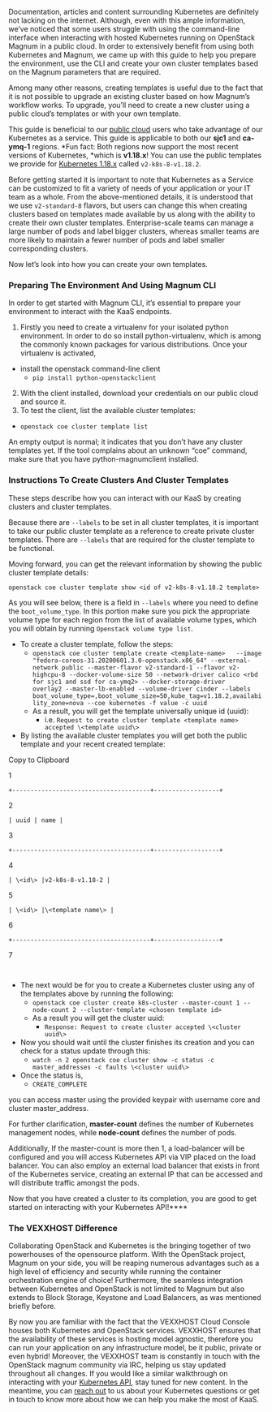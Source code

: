 Documentation, articles and content surrounding Kubernetes are definitely not lacking on the internet. Although, even with this ample information, we’ve noticed that some users struggle with using the command-line interface when interacting with hosted Kubernetes running on OpenStack Magnum in a public cloud. In order to extensively benefit from using both Kubernetes and Magnum, we came up with this guide to help you prepare the environment, use the CLI and create your own cluster templates based on the Magnum parameters that are required.

Among many other reasons, creating templates is useful due to the fact that it is not possible to upgrade an existing cluster based on how Magnum’s workflow works. To upgrade, you’ll need to create a new cluster using a public cloud’s templates or with your own template.

This guide is beneficial to our [public cloud](https://vexxhost.com/public-cloud/) users who take advantage of our Kubernetes as a service. This guide is applicable to both our **sjc1** and **ca-ymq-1** regions. *Fun fact: Both regions now support the most recent versions of Kubernetes, *which is **v1.18.x**! You can use the public templates we provide for [Kubernetes 1.18.x](https://vexxhost.com/blog/vexxhost-announces-kubernetes-v1-18-update/) called `v2-k8s-8-v1.18.2`.

Before getting started it is important to note that Kubernetes as a Service can be customized to fit a variety of needs of your application or your IT team as a whole. From the above-mentioned details, it is understood that we use `v2-standard-8` flavors, but users can change this when creating clusters based on templates made available by us along with the ability to create their own cluster templates. Enterprise-scale teams can manage a large number of pods and label bigger clusters, whereas smaller teams are more likely to maintain a fewer number of pods and label smaller corresponding clusters.

Now let’s look into how you can create your own templates.

### Preparing The Environment And Using Magnum CLI

In order to get started with Magnum CLI, it’s essential to prepare your environment to interact with the KaaS endpoints.

1. Firstly you need to create a virtualenv for your isolated python environment. In order to do so install python-virtualenv, which is among the commonly known packages for various distributions. Once your virtualenv is activated,
  * install the openstack command-line client
    * `pip install python-openstackclient`
2. With the client installed, download your credentials on our public cloud and source it.
3. To test the client, list the available cluster templates:
  * `openstack coe cluster template list`

An empty output is normal; it indicates that you don’t have any cluster templates yet. If the tool complains about an unknown “coe” command, make sure that you have python-magnumclient installed.

### Instructions To Create Clusters And Cluster Templates

These steps describe how you can interact with our KaaS by creating clusters and cluster templates.

Because there are `--labels` to be set in all cluster templates, it is important to take our public cluster template as a reference to create private cluster templates. There are `--labels` that are required for the cluster template to be functional.

Moving forward, you can get the relevant information by showing the public cluster template details:

```
openstack coe cluster template show <id of v2-k8s-8-v1.18.2 template>
```

As you will see below, there is a field in `--labels` where you need to define the `boot_volume_type`. In this portion make sure you pick the appropriate volume type for each region from the list of available volume types, which you will obtain by running `Openstack volume type list`.

* To create a cluster template, follow the steps:
  * `openstack coe cluster template create <template-name>   --image "fedora-coreos-31.20200601.3.0-openstack.x86_64" --external-network public --master-flavor v2-standard-1 --flavor v2-highcpu-8 --docker-volume-size 50 --network-driver calico <rbd for sjc1 and ssd for ca-ymq2> --docker-storage-driver overlay2 --master-lb-enabled --volume-driver cinder --labels boot_volume_type=,boot_volume_size=50,kube_tag=v1.18.2,availability_zone=nova --coe kubernetes -f value -c uuid`
  * As a result, you will get the template universally unique id (uuid):
    * i.e. `Request to create cluster template <template name>  accepted \<template uuid\> `
* By listing the available cluster templates you will get both the public template and your recent created template:

Copy to Clipboard

1

    +--------------------------------------+------------------+

2

    | uuid | name |

3

    +--------------------------------------+------------------+

4

    | \<id\> |v2-k8s-8-v1.18-2 |

5

    | \<id\> |\<template name\> |

6

    +--------------------------------------+------------------+

7

    ​

* The next would be for you to create a Kubernetes cluster using any of the templates above by running the following:
  * `openstack coe cluster create k8s-cluster --master-count 1 --node-count 2 --cluster-template <chosen template id> `
  * As a result you will get the cluster uuid:
    * `Response: Request to create cluster accepted \<cluster uuid\>`
* Now you should wait until the cluster finishes its creation and you can check for a status update through this:
  * `watch -n 2 openstack coe cluster show -c status -c master_addresses -c faults \<cluster uuid\>`
* Once the status is,
  * `CREATE_COMPLETE`

you can access master using the provided keypair with username core and cluster master\_address.

For further clarification, **master-count** defines the number of Kubernetes management nodes, while **node-count** defines the number of pods.

Additionally, If the master-count is more then 1, a load-balancer will be configured and you will access Kubernetes API via VIP placed on the load balancer. You can also employ an external load balancer that exists in front of the Kubernetes service, creating an external IP that can be accessed and will distribute traffic amongst the pods.

Now that you have created a cluster to its completion, you are good to get started on interacting with your Kubernetes API!****

### The VEXXHOST Difference

Collaborating OpenStack and Kubernetes is the bringing together of two powerhouses of the opensource platform. With the OpenStack project, Magnum on your side, you will be reaping numerous advantages such as a high level of efficiency and security while running the container orchestration engine of choice! Furthermore, the seamless integration between Kubernetes and OpenStack is not limited to Magnum but also extends to Block Storage, Keystone and Load Balancers, as was mentioned briefly before.

By now you are familiar with the fact that the VEXXHOST Cloud Console houses both Kubernetes and OpenStack services. VEXXHOST ensures that the availability of these services is hosting model agnostic, therefore you can run your application on any infrastructure model, be it public, private or even hybrid! Moreover, the VEXXHOST team is constantly in touch with the OpenStack magnum community via IRC, helping us stay updated throughout all changes. If you would like a similar walkthrough on interacting with your [Kubernetes API](https://vexxhost.com/blog/kubernetes-container-orchestration-engine/), stay tuned for new content. In the meantime, you can [reach out](https://vexxhost.com/solutions/kubernetes-enablement/) to us about your Kubernetes questions or get in touch to know more about how we can help you make the most of KaaS.